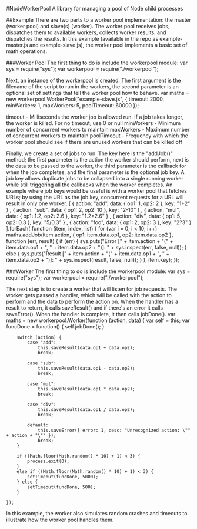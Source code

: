 #NodeWorkerPool
A library for managing a pool of Node child processes

##Example
There are two parts to a worker pool implementation: the master (worker pool) and slave(s) (worker). The worker pool receives jobs, dispatches them to available workers, collects worker results, and dispatches the results.
In this example (available in the repo as example-master.js and example-slave.js), the worker pool implements a basic set of math operations.

###Worker Pool
The first thing to do is include the workerpool module:
	var sys = require("sys");
	var workerpool = require("./workerpool");
	
Next, an instance of the workerpool is created. The first argument is the filename of the script to run in the workers, the second parameter is an optional set of settings that tell the worker pool how to behave.
	var maths = new workerpool.WorkerPool("example-slave.js", { timeout: 2000, minWorkers: 1, maxWorkers: 5, poolTimeout: 60000 });

timeout - Milliseconds the worker job is allowed run. If a job takes longer, the worker is killed. For no timeout, use 0 or null
minWorkers - Minimum number of concurrent workers to maintain
maxWorkers - Maximum number of concurrent workers to maintain
poolTimeout - Frequency with which the worker pool should see if there are unused workers that can be killed off
	
Finally, we create a set of jobs to run. The key here is the "addJob()" method; the first parameter is the action the worker should perform, next is the data to be passed to the worker, the third parameter is the callback for when the job completes, and the final parameter is the optional job key. A job key allows duplicate jobs to be collapsed into a single running worker while still triggering all the callbacks when the worker completes. An example where job keys would be useful is with a worker pool that fetches URLs; by using the URL as the job key, concurrent requests for a URL will result in only one worker.
	[
		  { action: "add", data: { op1: 1, op2: 2 }, key: "1+2" }
		, { action: "sub", data: { op1: 2, op2: 10 }, key: "2-10" }
		, { action: "mul", data: { op1: 1.2, op2: 2.6 }, key: "1.2*2.6" }
		, { action: "div", data: { op1: 5, op2: 0.3 }, key: "5/0.3" }
		, { action: "foo", data: { op1: 2, op2: 3 }, key: "2?3" }
	].forEach( function (item, index, list) {
		for (var i = 0; i < 10; i++)
			maths.addJob(item.action, { op1: item.data.op1, op2: item.data.op2 }, function (err, result) {
				if (err) {
					sys.puts("Error [" + item.action + "(" + item.data.op1 + ", " + item.data.op2 + ")]: " + sys.inspect(err, false, null));
				} else {
					sys.puts("Result [" + item.action + "(" + item.data.op1 + ", " + item.data.op2 + ")]: " + sys.inspect(result, false, null));
				}
			}, item.key);
	});

###Worker
The first thing to do is include the workerpool module:
	var sys = require("sys");
	var workerpool = require("./workerpool");

The next step is to create a worker that will listen for job requests. The worker gets passed a handler, which will be called with the action to perform and the data to perform the action on. When the handler has a result to return, it calls saveResult() and if there's an error it calls saveError(). When the handler is complete, it then calls jobDone().
	var maths = new workerpool.Worker(function (action, data) {
		var self = this;
		var funcDone = function() {
			self.jobDone();
		}
	
		switch (action) {
			case "add":
				this.saveResult(data.op1 + data.op2);
				break;
	
			case "sub":
				this.saveResult(data.op1 - data.op2);
				break;
	
			case "mul":
				this.saveResult(data.op1 * data.op2);
				break;
	
			case "div":
				this.saveResult(data.op1 / data.op2);
				break;
	
			default:
				this.saveError({ error: 1, desc: "Unrecognized action: \"" + action + "\"" });
				break;
		}
	
		if ((Math.floor(Math.random() * 10) + 1) < 3) {
			process.exit(0);
		}
		else if ((Math.floor(Math.random() * 10) + 1) < 3) {
			setTimeout(funcDone, 5000);
		} else {
			setTimeout(funcDone, 500);
		}
	
	});

In this example, the worker also simulates random crashes and timeouts to illustrate how the worker pool handles them.

